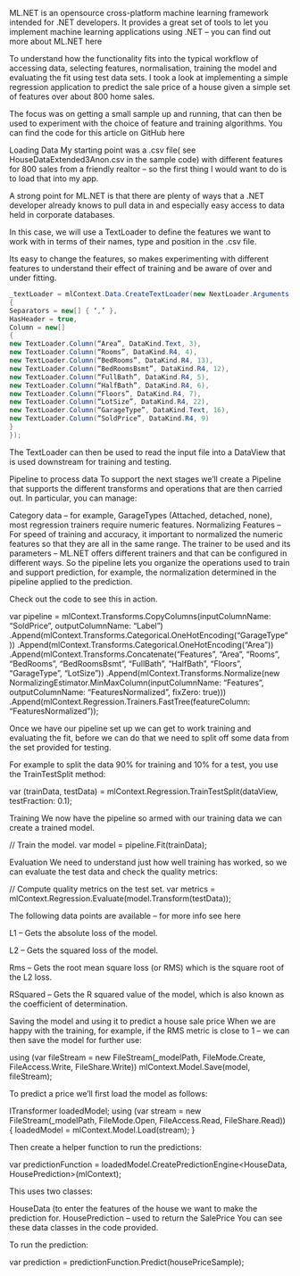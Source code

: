ML.NET is an opensource cross-platform machine learning framework intended for .NET developers. It provides a great set of tools to let you implement machine learning applications using .NET – you can find out more about ML.NET here

To understand how the functionality fits into the typical workflow of accessing data, selecting features, normalisation, training the model and evaluating the fit using test data sets. I took a look at implementing a simple regression application to predict the sale price of a house given a simple set of features over about 800 home sales.

The focus was on getting a small sample up and running, that can then be used to experiment with the choice of feature and training algorithms. You can find the code for this article on GitHub here

Loading Data
My starting point was a .csv file( see HouseDataExtended3Anon.csv in the sample code) with different features for 800 sales from a friendly realtor – so the first thing I would want to do is to load that into my app.

A strong point for ML.NET is that there are plenty of ways that a .NET developer already knows to pull data in and especially easy access to data held in corporate databases.

In this case, we will use a TextLoader to define the features we want to work with in terms of their names, type and position in the .csv file.

Its easy to change the features, so makes experimenting with different features to understand their effect of training and be aware of over and under fitting.

```c#
_textLoader = mlContext.Data.CreateTextLoader(new NextLoader.Arguments()
{
Separators = new[] { ‘,’ },
HasHeader = true,
Column = new[]
{
new TextLoader.Column(“Area”, DataKind.Text, 3),
new TextLoader.Column(“Rooms”, DataKind.R4, 4),
new TextLoader.Column(“BedRooms”, DataKind.R4, 13),
new TextLoader.Column(“BedRoomsBsmt”, DataKind.R4, 12),
new TextLoader.Column(“FullBath”, DataKind.R4, 5),
new TextLoader.Column(“HalfBath”, DataKind.R4, 6),
new TextLoader.Column(“Floors”, DataKind.R4, 7),
new TextLoader.Column(“LotSize”, DataKind.R4, 22),
new TextLoader.Column(“GarageType”, DataKind.Text, 16),
new TextLoader.Column(“SoldPrice”, DataKind.R4, 9)
}
});
```

The TextLoader can then be used to read the input file into a DataView that is used downstream for training and testing.

Pipeline to process data
To support the next stages we’ll create a Pipeline that supports the different transforms and operations that are then carried out.  In particular, you can manage:

Category data – for example, GarageTypes (Attached, detached, none), most regression trainers require numeric features.
Normalizing Features – For speed of training and accuracy, it important to normalized the numeric features so that they are all in the same range.
The trainer to be used and its parameters – ML.NET offers different trainers and that can be configured in different ways.
So the pipeline lets you organize the operations used to train and support prediction, for example, the normalization determined in the pipeline applied to the prediction.

Check out the code to see this in action.

var pipeline = mlContext.Transforms.CopyColumns(inputColumnName: “SoldPrice”, outputColumnName: “Label”)
.Append(mlContext.Transforms.Categorical.OneHotEncoding(“GarageType”))
.Append(mlContext.Transforms.Categorical.OneHotEncoding(“Area”))
.Append(mlContext.Transforms.Concatenate(“Features”, “Area”, “Rooms”, “BedRooms”, “BedRoomsBsmt”, “FullBath”, “HalfBath”, “Floors”, “GarageType”, “LotSize”))
.Append(mlContext.Transforms.Normalize(new NormalizingEstimator.MinMaxColumn(inputColumnName: “Features”, outputColumnName: “FeaturesNormalized”, fixZero: true)))
.Append(mlContext.Regression.Trainers.FastTree(featureColumn: “FeaturesNormalized”));

Once we have our pipeline set up we can get to work training and evaluating the fit, before we can do that we need to split off some data from the set provided for  testing.

For example to split the data 90% for training and 10% for a test, you use the TrainTestSplit method:

var (trainData, testData) = mlContext.Regression.TrainTestSplit(dataView, testFraction: 0.1);

Training
We now have the pipeline so armed with our training data we can create a trained model.

// Train the model.
var model = pipeline.Fit(trainData);

Evaluation
We need to understand just how well training has worked, so we can evaluate the test data and check the quality metrics:

// Compute quality metrics on the test set.
var metrics = mlContext.Regression.Evaluate(model.Transform(testData));

The following data points are available – for more info see here

L1 – Gets the absolute loss of the model.

L2  – Gets the squared loss of the model.

Rms – Gets the root mean square loss (or RMS) which is the square root of the L2 loss.

RSquared – Gets the R squared value of the model, which is also known as the coefficient of determination.

Saving the model and using it to predict a house sale price
When we are happy with the training, for example, if the RMS metric is close to 1 – we can then save the model for further use:

using (var fileStream = new FileStream(_modelPath, FileMode.Create, FileAccess.Write, FileShare.Write))
mlContext.Model.Save(model, fileStream);

To predict a price we’ll first load the model as follows:

ITransformer loadedModel;
using (var stream = new FileStream(_modelPath, FileMode.Open, FileAccess.Read, FileShare.Read))
{
loadedModel = mlContext.Model.Load(stream);
}

Then create a helper function to run the predictions:

var predictionFunction = loadedModel.CreatePredictionEngine<HouseData, HousePrediction>(mlContext);

This uses two classes:

HouseData (to enter the features of the house we want to make the prediction for.
HousePrediction – used to return the SalePrice
You can see these data classes in the code provided.

To run the prediction:

var prediction = predictionFunction.Predict(housePriceSample);

 